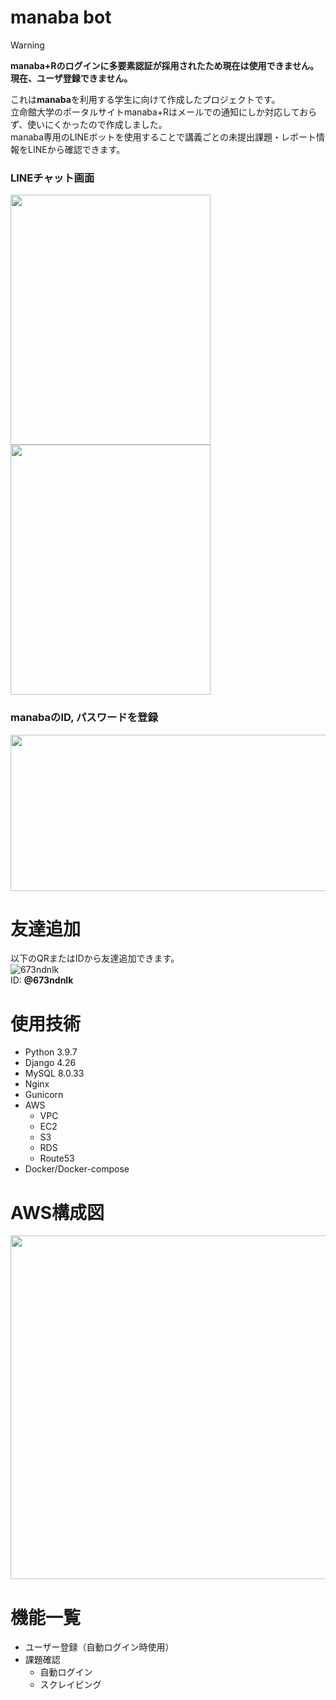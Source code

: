 # manaba bot

>[!WARNING]
>**manaba+Rのログインに多要素認証が採用されたため現在は使用できません。** <br>
>**現在、ユーザ登録できません。**

これは**manaba**を利用する学生に向けて作成したプロジェクトです。<br>
立命館大学のポータルサイトmanaba+Rはメールでの通知にしか対応しておらず、使いにくかったので作成しました。<br>
manaba専用のLINEボットを使用することで講義ごとの未提出課題・レポート情報をLINEから確認できます。<br>

### LINEチャット画面
<p>
  <img src="https://github.com/kensabrou/manaba-bot-prod/assets/86251649/7aa7e2f5-7fc1-40e0-a169-dcb4e32b03f7" width=320 height=400>
  <img src="https://github.com/kensabrou/manaba-bot-prod/assets/86251649/56316337-c070-4efb-b0cf-633fafcb06d0" width=320 height=400>
</p>

### manabaのID, パスワードを登録
<p>
  <img src="https://github.com/kensabrou/manaba-bot-prod/assets/86251649/d3d7eaa9-cc9c-4a16-a6da-e65d1731e7ac" width=640 height=250>
</p>

# 友達追加
以下のQRまたはIDから友達追加できます。<br>
![673ndnlk](https://github.com/kensabrou/manaba-bot-prod/assets/86251649/b9eef0da-d21f-4557-b5dc-eecda10dc057)
 <br>
ID: **@673ndnlk**

# 使用技術
- Python 3.9.7
- Django 4.26
- MySQL 8.0.33
- Nginx
- Gunicorn
- AWS
  - VPC
  - EC2
  - S3
  - RDS
  - Route53
- Docker/Docker-compose

# AWS構成図
<img src="https://github.com/kensabrou/manaba-bot-prod/assets/86251649/712443e2-bbae-420a-8d23-e47e73774102" width=650 height=550>


# 機能一覧
- ユーザー登録（自動ログイン時使用）
- 課題確認
  - 自動ログイン
  - スクレイピング
